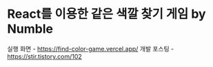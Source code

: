 # React를 이용한 같은 색깔 찾기 게임 by Numble

실행 화면 - https://find-color-game.vercel.app/
개발 포스팅 - https://stir.tistory.com/102

